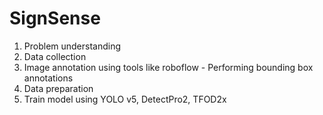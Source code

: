 # SignSense

1) Problem understanding
2) Data collection
3) Image annotation using tools like roboflow - Performing bounding box annotations
4) Data preparation
5) Train model using YOLO v5, DetectPro2, TFOD2x
